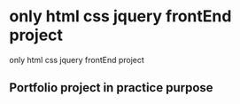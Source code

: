 # only html css jquery frontEnd project
 only html css jquery frontEnd project

 ## Portfolio project in practice purpose
